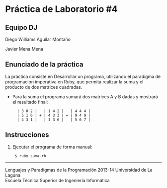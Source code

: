 Práctica de Laboratorio #4
========================== 

Equipo DJ
---------
Diego Williams Aguilar Montaño

Javier Mena Mena

Enunciado de la práctica
------------------------
La práctica consiste en Desarrollar un programa, utilizando el paradigma de programación imperativa en Ruby, que permita realizar la suma y el producto de dos matrices cuadradas.

- Para la suma el programa sumará dos matrices A y B dadas y mostrará el resultado final:

        | 3 0 2 |   | 1 4 2 |   | 4 4 4 |
        | 5 1 6 | + | 4 3 3 | = | 9 4 9 |
        | 4 3 1 |   | 1 3 6 |   | 5 6 7 |

Instrucciones
-------------

1. Ejecutar el programa de forma manual:

        $ ruby suma.rb


---

Lenguajes y Paradigmas de la Programación 2013-14
Universidad de La Laguna  
Escuela Técnica Superior de Ingeniería Informática